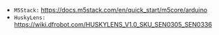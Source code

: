 * `M5Stack:` https://docs.m5stack.com/en/quick_start/m5core/arduino
* `HuskyLens:` https://wiki.dfrobot.com/HUSKYLENS_V1.0_SKU_SEN0305_SEN0336
